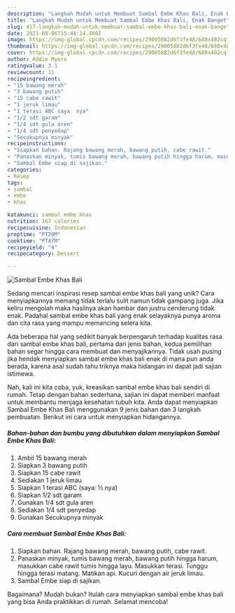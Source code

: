 ```yaml
---
description: "Langkah Mudah untuk Membuat Sambal Embe Khas Bali, Enak Banget"
title: "Langkah Mudah untuk Membuat Sambal Embe Khas Bali, Enak Banget"
slug: 417-langkah-mudah-untuk-membuat-sambal-embe-khas-bali-enak-banget
date: 2021-08-06T15:48:14.400Z
image: https://img-global.cpcdn.com/recipes/29005882d6f3fe48/680x482cq70/sambal-embe-khas-bali-foto-resep-utama.jpg
thumbnail: https://img-global.cpcdn.com/recipes/29005882d6f3fe48/680x482cq70/sambal-embe-khas-bali-foto-resep-utama.jpg
cover: https://img-global.cpcdn.com/recipes/29005882d6f3fe48/680x482cq70/sambal-embe-khas-bali-foto-resep-utama.jpg
author: Addie Myers
ratingvalue: 3.1
reviewcount: 11
recipeingredient:
- "15 bawang merah"
- "3 bawang putih"
- "15 cabe rawit"
- "1 jeruk limau"
- "1 terasi ABC saya  nya"
- "1/2 sdt garam"
- "1/4 sdt gula aren"
- "1/4 sdt penyedap"
- "Secukupnya minyak"
recipeinstructions:
- "Siapkan bahan. Rajang bawang merah, bawang putih, cabe rawit."
- "Panaskan minyak, tumis bawang merah, bawang putih hingga harum, masukkan cabe rawit tumis hingga layu. Masukkan terasi. Tunggu hingga terasi matang. Matikan api. Kucuri dengan air jeruk limau."
- "Sambal Embe siap di sajikan."
categories:
- Resep
tags:
- sambal
- embe
- khas

katakunci: sambal embe khas 
nutrition: 167 calories
recipecuisine: Indonesian
preptime: "PT20M"
cooktime: "PT47M"
recipeyield: "4"
recipecategory: Dessert

---
```



![Sambal Embe Khas Bali](https://img-global.cpcdn.com/recipes/29005882d6f3fe48/680x482cq70/sambal-embe-khas-bali-foto-resep-utama.jpg)

Sedang mencari inspirasi resep sambal embe khas bali yang unik? Cara menyiapkannya memang tidak terlalu sulit namun tidak gampang juga. Jika keliru mengolah maka hasilnya akan hambar dan justru cenderung tidak enak. Padahal sambal embe khas bali yang enak selayaknya punya aroma dan cita rasa yang mampu memancing selera kita.



Ada beberapa hal yang sedikit banyak berpengaruh terhadap kualitas rasa dari sambal embe khas bali, pertama dari jenis bahan, kedua pemilihan bahan segar hingga cara membuat dan menyajikannya. Tidak usah pusing jika hendak menyiapkan sambal embe khas bali enak di mana pun anda berada, karena asal sudah tahu triknya maka hidangan ini dapat jadi sajian istimewa.


Nah, kali ini kita coba, yuk, kreasikan sambal embe khas bali sendiri di rumah. Tetap dengan bahan sederhana, sajian ini dapat memberi manfaat untuk membantu menjaga kesehatan tubuh kita. Anda dapat menyiapkan Sambal Embe Khas Bali menggunakan 9 jenis bahan dan 3 langkah pembuatan. Berikut ini cara untuk menyiapkan hidangannya.

<!--inarticleads1-->

##### Bahan-bahan dan bumbu yang dibutuhkan dalam menyiapkan Sambal Embe Khas Bali:

1. Ambil 15 bawang merah
1. Siapkan 3 bawang putih
1. Siapkan 15 cabe rawit
1. Sediakan 1 jeruk limau
1. Siapkan 1 terasi ABC (saya: ½ nya)
1. Siapkan 1/2 sdt garam
1. Gunakan 1/4 sdt gula aren
1. Sediakan 1/4 sdt penyedap
1. Gunakan Secukupnya minyak




<!--inarticleads2-->

##### Cara membuat Sambal Embe Khas Bali:

1. Siapkan bahan. Rajang bawang merah, bawang putih, cabe rawit.
1. Panaskan minyak, tumis bawang merah, bawang putih hingga harum, masukkan cabe rawit tumis hingga layu. Masukkan terasi. Tunggu hingga terasi matang. Matikan api. Kucuri dengan air jeruk limau.
1. Sambal Embe siap di sajikan.




Bagaimana? Mudah bukan? Itulah cara menyiapkan sambal embe khas bali yang bisa Anda praktikkan di rumah. Selamat mencoba!
